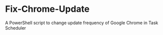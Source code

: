 # Fix-Chrome-Update
A PowerShell script to change update frequency of Google Chrome in Task Scheduler

